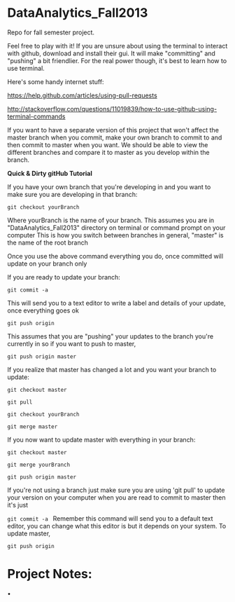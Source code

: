 DataAnalytics_Fall2013
======================

Repo for fall semester project.


Feel free to play with it! If you are unsure about using the terminal to interact with github, download and install their gui.
It will make "committing" and "pushing" a bit friendlier. For the real power though, it's best to learn how to use terminal.

Here's some handy internet stuff:

https://help.github.com/articles/using-pull-requests

http://stackoverflow.com/questions/11019839/how-to-use-github-using-terminal-commands


If you want to have a separate version of this project that won't affect the master branch when you commit, make your own 
branch to commit to and then commit to master when you want. We should be able to view the different branches and compare it
to master as you develop within the branch. 


<b>Quick & Dirty gitHub Tutorial </b>


If you have your own branch that you're developing in and you want to make sure you are developing in that branch:

`git checkout yourBranch` 

Where yourBranch is the name of your branch. This assumes you are in "DataAnalytics_Fall2013" directory on terminal or command prompt on your computer
This is how you switch between branches in general, "master" is the name of the root branch

Once you use the above command everything you do, once committed will update on your branch only


If you are ready to update your branch:

`git commit -a`  

This will send you to a text editor to write a label and details of your update, once everything goes ok

`git push origin` 

This assumes that you are "pushing" your updates to the branch you're currently in
so if you want to push to master,

`git push origin master`


If you realize that master has changed a lot and you want your branch to update:

`git checkout master`

`git pull`

`git checkout yourBranch`

`git merge master`


If you now want to update master with everything in your branch:

`git checkout master`

`git merge yourBranch`

`git push origin master`

If you're not using a branch just make sure you are using 'git pull' to update your version on your computer
when you are read to commit to master then it's just 

`git commit -a `
Remember this command will send you to a default text editor, you can change what this editor is but it depends on your system.
To update master,

`git push origin`

 




Project Notes:
=============

• 
